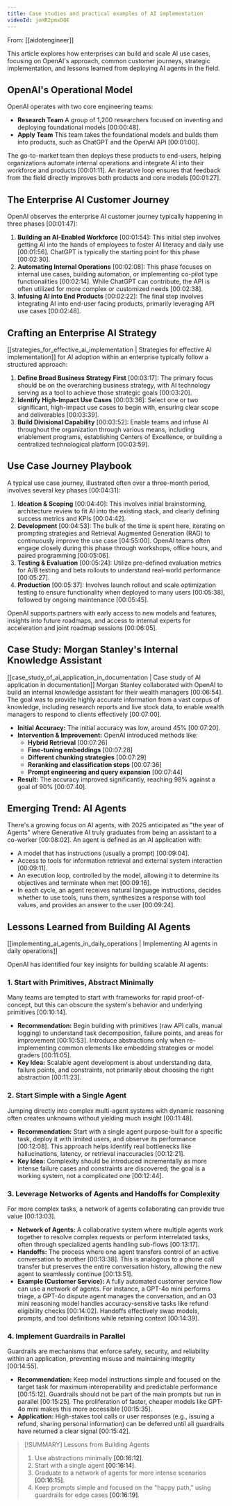 ```yaml
---
title: Case studies and practical examples of AI implementation
videoId: joHR2pmxDQE
---
```


From: [[aidotengineer]] <br/> 

This article explores how enterprises can build and scale AI use cases, focusing on OpenAI's approach, common customer journeys, strategic implementation, and lessons learned from deploying AI agents in the field.

## OpenAI's Operational Model
OpenAI operates with two core engineering teams:
*   **Research Team** A group of 1,200 researchers focused on inventing and deploying foundational models <a class="yt-timestamp" data-t="00:00:48">[00:00:48]</a>.
*   **Apply Team** This team takes the foundational models and builds them into products, such as ChatGPT and the OpenAI API <a class="yt-timestamp" data-t="00:01:00">[00:01:00]</a>.

The go-to-market team then deploys these products to end-users, helping organizations automate internal operations and integrate AI into their workforce and products <a class="yt-timestamp" data-t="00:01:11">[00:01:11]</a>. An iterative loop ensures that feedback from the field directly improves both products and core models <a class="yt-timestamp" data-t="00:01:27">[00:01:27]</a>.

## The Enterprise AI Customer Journey
OpenAI observes the enterprise AI customer journey typically happening in three phases <a class="yt-timestamp" data-t="00:01:47">[00:01:47]</a>:

1.  **Building an AI-Enabled Workforce** <a class="yt-timestamp" data-t="00:01:54">[00:01:54]</a>: This initial step involves getting AI into the hands of employees to foster AI literacy and daily use <a class="yt-timestamp" data-t="00:01:56">[00:01:56]</a>. ChatGPT is typically the starting point for this phase <a class="yt-timestamp" data-t="00:02:30">[00:02:30]</a>.
2.  **Automating Internal Operations** <a class="yt-timestamp" data-t="00:02:08">[00:02:08]</a>: This phase focuses on internal use cases, building automation, or implementing co-pilot type functionalities <a class="yt-timestamp" data-t="00:02:14">[00:02:14]</a>. While ChatGPT can contribute, the API is often utilized for more complex or customized needs <a class="yt-timestamp" data-t="00:02:38">[00:02:38]</a>.
3.  **Infusing AI into End Products** <a class="yt-timestamp" data-t="00:02:22">[00:02:22]</a>: The final step involves integrating AI into end-user facing products, primarily leveraging API use cases <a class="yt-timestamp" data-t="00:02:48">[00:02:48]</a>.

## Crafting an Enterprise AI Strategy
[[strategies_for_effective_ai_implementation | Strategies for effective AI implementation]] for AI adoption within an enterprise typically follow a structured approach:

1.  **Define Broad Business Strategy First** <a class="yt-timestamp" data-t="00:03:17">[00:03:17]</a>: The primary focus should be on the overarching business strategy, with AI technology serving as a tool to achieve those strategic goals <a class="yt-timestamp" data-t="00:03:20">[00:03:20]</a>.
2.  **Identify High-Impact Use Cases** <a class="yt-timestamp" data-t="00:03:36">[00:03:36]</a>: Select one or two significant, high-impact use cases to begin with, ensuring clear scope and deliverables <a class="yt-timestamp" data-t="00:03:39">[00:03:39]</a>.
3.  **Build Divisional Capability** <a class="yt-timestamp" data-t="00:03:52">[00:03:52]</a>: Enable teams and infuse AI throughout the organization through various means, including enablement programs, establishing Centers of Excellence, or building a centralized technological platform <a class="yt-timestamp" data-t="00:03:59">[00:03:59]</a>.

## Use Case Journey Playbook
A typical use case journey, illustrated often over a three-month period, involves several key phases <a class="yt-timestamp" data-t="00:04:31">[00:04:31]</a>:

1.  **Ideation & Scoping** <a class="yt-timestamp" data-t="00:04:40">[00:04:40]</a>: This involves initial brainstorming, architecture review to fit AI into the existing stack, and clearly defining success metrics and KPIs <a class="yt-timestamp" data-t="00:04:42">[00:04:42]</a>.
2.  **Development** <a class="yt-timestamp" data-t="00:04:53">[00:04:53]</a>: The bulk of the time is spent here, iterating on prompting strategies and Retrieval Augmented Generation (RAG) to continuously improve the use case <a class="yt-timestamp" data-t="04:55:00">[04:55:00]</a>. OpenAI teams often engage closely during this phase through workshops, office hours, and paired programming <a class="yt-timestamp" data-t="00:05:06">[00:05:06]</a>.
3.  **Testing & Evaluation** <a class="yt-timestamp" data-t="00:05:24">[00:05:24]</a>: Utilize pre-defined evaluation metrics for A/B testing and beta rollouts to understand real-world performance <a class="yt-timestamp" data-t="00:05:27">[00:05:27]</a>.
4.  **Production** <a class="yt-timestamp" data-t="00:05:37">[00:05:37]</a>: Involves launch rollout and scale optimization testing to ensure functionality when deployed to many users <a class="yt-timestamp" data-t="00:05:38">[00:05:38]</a>, followed by ongoing maintenance <a class="yt-timestamp" data-t="00:05:45">[00:05:45]</a>.

OpenAI supports partners with early access to new models and features, insights into future roadmaps, and access to internal experts for acceleration and joint roadmap sessions <a class="yt-timestamp" data-t="00:06:05">[00:06:05]</a>.

## Case Study: Morgan Stanley's Internal Knowledge Assistant
[[case_study_of_ai_application_in_documentation | Case study of AI application in documentation]]
Morgan Stanley collaborated with OpenAI to build an internal knowledge assistant for their wealth managers <a class="yt-timestamp" data-t="00:06:54">[00:06:54]</a>. The goal was to provide highly accurate information from a vast corpus of knowledge, including research reports and live stock data, to enable wealth managers to respond to clients effectively <a class="yt-timestamp" data-t="00:07:00">[00:07:00]</a>.

*   **Initial Accuracy:** The initial accuracy was low, around 45% <a class="yt-timestamp" data-t="00:07:20">[00:07:20]</a>.
*   **Intervention & Improvement:** OpenAI introduced methods like:
    *   **Hybrid Retrieval** <a class="yt-timestamp" data-t="00:07:26">[00:07:26]</a>
    *   **Fine-tuning embeddings** <a class="yt-timestamp" data-t="00:07:28">[00:07:28]</a>
    *   **Different chunking strategies** <a class="yt-timestamp" data-t="00:07:29">[00:07:29]</a>
    *   **Reranking and classification steps** <a class="yt-timestamp" data-t="00:07:36">[00:07:36]</a>
    *   **Prompt engineering and query expansion** <a class="yt-timestamp" data-t="00:07:44">[00:07:44]</a>
*   **Result:** The accuracy improved significantly, reaching 98% against a goal of 90% <a class="yt-timestamp" data-t="00:07:40">[00:07:40]</a>.

## Emerging Trend: AI Agents
There's a growing focus on AI agents, with 2025 anticipated as "the year of Agents" where Generative AI truly graduates from being an assistant to a co-worker <a class="yt-timestamp" data-t="00:08:02">[00:08:02]</a>.
An agent is defined as an AI application with:
*   A model that has instructions (usually a prompt) <a class="yt-timestamp" data-t="00:09:04">[00:09:04]</a>.
*   Access to tools for information retrieval and external system interaction <a class="yt-timestamp" data-t="00:09:11">[00:09:11]</a>.
*   An execution loop, controlled by the model, allowing it to determine its objectives and terminate when met <a class="yt-timestamp" data-t="00:09:16">[00:09:16]</a>.
*   In each cycle, an agent receives natural language instructions, decides whether to use tools, runs them, synthesizes a response with tool values, and provides an answer to the user <a class="yt-timestamp" data-t="00:09:24">[00:09:24]</a>.

## Lessons Learned from Building AI Agents
[[implementing_ai_agents_in_daily_operations | Implementing AI agents in daily operations]]

OpenAI has identified four key insights for building scalable AI agents:

### 1. Start with Primitives, Abstract Minimally
Many teams are tempted to start with frameworks for rapid proof-of-concept, but this can obscure the system's behavior and underlying primitives <a class="yt-timestamp" data-t="00:10:14">[00:10:14]</a>.
*   **Recommendation:** Begin building with primitives (raw API calls, manual logging) to understand task decomposition, failure points, and areas for improvement <a class="yt-timestamp" data-t="00:10:53">[00:10:53]</a>. Introduce abstractions only when re-implementing common elements like embedding strategies or model graders <a class="yt-timestamp" data-t="00:11:05">[00:11:05]</a>.
*   **Key Idea:** Scalable agent development is about understanding data, failure points, and constraints, not primarily about choosing the right abstraction <a class="yt-timestamp" data-t="00:11:23">[00:11:23]</a>.

### 2. Start Simple with a Single Agent
Jumping directly into complex multi-agent systems with dynamic reasoning often creates unknowns without yielding much insight <a class="yt-timestamp" data-t="00:11:48">[00:11:48]</a>.
*   **Recommendation:** Start with a single agent purpose-built for a specific task, deploy it with limited users, and observe its performance <a class="yt-timestamp" data-t="00:12:08">[00:12:08]</a>. This approach helps identify real bottlenecks like hallucinations, latency, or retrieval inaccuracies <a class="yt-timestamp" data-t="00:12:21">[00:12:21]</a>.
*   **Key Idea:** Complexity should be introduced incrementally as more intense failure cases and constraints are discovered; the goal is a working system, not a complicated one <a class="yt-timestamp" data-t="00:12:44">[00:12:44]</a>.

### 3. Leverage Networks of Agents and Handoffs for Complexity
For more complex tasks, a network of agents collaborating can provide true value <a class="yt-timestamp" data-t="00:13:03">[00:13:03]</a>.
*   **Network of Agents:** A collaborative system where multiple agents work together to resolve complex requests or perform interrelated tasks, often through specialized agents handling sub-flows <a class="yt-timestamp" data-t="00:13:17">[00:13:17]</a>.
*   **Handoffs:** The process where one agent transfers control of an active conversation to another <a class="yt-timestamp" data-t="00:13:38">[00:13:38]</a>. This is analogous to a phone call transfer but preserves the entire conversation history, allowing the new agent to seamlessly continue <a class="yt-timestamp" data-t="00:13:51">[00:13:51]</a>.
*   **Example (Customer Service):** A fully automated customer service flow can use a network of agents. For instance, a GPT-4o mini performs triage, a GPT-4o dispute agent manages the conversation, and an O3 mini reasoning model handles accuracy-sensitive tasks like refund eligibility checks <a class="yt-timestamp" data-t="00:14:02">[00:14:02]</a>. Handoffs effectively swap models, prompts, and tool definitions while retaining context <a class="yt-timestamp" data-t="00:14:39">[00:14:39]</a>.

### 4. Implement Guardrails in Parallel
Guardrails are mechanisms that enforce safety, security, and reliability within an application, preventing misuse and maintaining integrity <a class="yt-timestamp" data-t="00:14:55">[00:14:55]</a>.
*   **Recommendation:** Keep model instructions simple and focused on the target task for maximum interoperability and predictable performance <a class="yt-timestamp" data-t="00:15:12">[00:15:12]</a>. Guardrails should not be part of the main prompts but run in parallel <a class="yt-timestamp" data-t="00:15:25">[00:15:25]</a>. The proliferation of faster, cheaper models like GPT-4o mini makes this more accessible <a class="yt-timestamp" data-t="00:15:35">[00:15:35]</a>.
*   **Application:** High-stakes tool calls or user responses (e.g., issuing a refund, sharing personal information) can be deferred until all guardrails have returned a clear signal <a class="yt-timestamp" data-t="00:15:42">[00:15:42]</a>.

> [!SUMMARY] Lessons from Building Agents
> 1.  Use abstractions minimally <a class="yt-timestamp" data-t="00:16:12">[00:16:12]</a>.
> 2.  Start with a single agent <a class="yt-timestamp" data-t="00:16:14">[00:16:14]</a>.
> 3.  Graduate to a network of agents for more intense scenarios <a class="yt-timestamp" data-t="00:16:15">[00:16:15]</a>.
> 4.  Keep prompts simple and focused on the "happy path," using guardrails for edge cases <a class="yt-timestamp" data-t="00:16:19">[00:16:19]</a>.